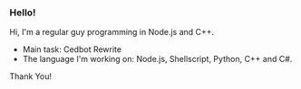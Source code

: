 ### Hello!

Hi, I'm a regular guy programming in Node.js and C++.
- Main task: Cedbot Rewrite
- The language I'm working on: Node.js, Shellscript, Python, C++ and C#.

Thank You!

